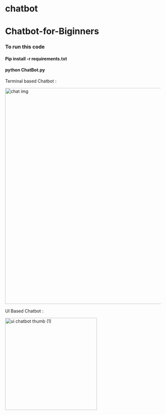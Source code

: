 # chatbot
# Chatbot-for-Biginners

### To run this code
#### Pip install -r requirements.txt
#### python ChatBot.py

Terminal based Chatbot :

<img width="696" alt="chat img" src="https://github.com/Switgithub/chatbot/assets/141622113/1c1af463-0a6d-4fb6-9812-3f2808efae25">


UI Based Chatbot :

<img width="297" alt="ui chatbot thumb (1)" src="https://github.com/Switgithub/chatbot/assets/141622113/d4239151-b6b0-4273-ba78-939792380744">
